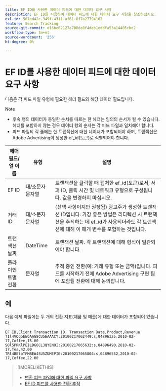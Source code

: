 ```yaml
---
title: EF ID를 사용한 데이터 피드에 대한 데이터 요구 사항
description: EF ID를 사용하여 데이터 피드에 대한 데이터 요구 사항을 참조하십시오.
exl-id: 507ed42c-349f-4311-af61-8f7a27794162
feature: Search Tracking
source-git-commit: e16bc62127a708de8f4deb1eddfa53a14405cbc2
workflow-type: tm+mt
source-wordcount: '256'
ht-degree: 0%

---
```


# EF ID를 사용한 데이터 피드에 대한 데이터 요구 사항

다음은 각 피드 파일 유형에 필요한 헤더 필드와 해당 데이터 필드입니다.

>[!NOTE]
>* 후속 행의 데이터가 동일한 순서를 따르는 한 헤더는 임의의 순서가 될 수 있습니다. 헤더를 포함하지 않는 경우 데이터 행의 순서는 각 피드 파일과 일치해야 합니다.
>* 피드 파일의 각 줄에는 한 트랜잭션에 대한 데이터가 포함되어야 하며, 트랜잭션은 Adobe Advertising이 생성한 ef_id(토큰)로 식별되어야 합니다.

| 헤더 필드/열 이름 | 유형 | 설명 |
| ---- | ---- | ---- |
| EF ID | 대/소문자 문자열 | 트랜잭션을 클릭할 때 캡처한 ef_id(토큰)로서, 서퍼 ID, 클릭 시간 및 네트워크 유형으로 구성됩니다. 값을 변경하지 마십시오. |
| 거래 ID | 대/소문자 문자열 | (선택 사항이지만 권장됨) 광고주가 생성한 트랜잭션 ID입니다. 가장 좋은 방법은 리디렉션 시 트랜잭션을 추적하는 데 ef_id가 사용되더라도 각 트랜잭션에 대해 이 매개 변수를 포함하는 것입니다. |
| 트랜잭션 날짜 | DateTime | 트랜잭션 날짜. 각 트랜잭션에 대해 형식이 일관되어야 합니다. |
| 클라이언트별 전환 | 문자열 | 추적 중인 전환(예: 거래 유형 또는 금액)입니다. 피드를 시작하기 전에 Adobe Advertising 구현 팀에 포함될 전환에 대해 논의합니다. |

## 예

다음 예제 파일에는 두 개의 전환 지표(제품 및 매출)에 대한 데이터가 포함되어 있습니다.

```
EF ID,Client Transaction ID, Transaction Date,Product,Revenue
TIl4VQqoEEQAAG8CU5EAAACY:20100217062449:s,04896325,2010-02-17,Coffee,15.00
SOl5PRKlPEILDG6CL3QYENOI:20100217065632:s,04896490,2010-02-17,Tea,42.00
TRl4BEtoTPMBEW4SU5ZUMEPIE:20100217065804:s,04896552,2010-02-17,Coffee,22.00
```

>[!MORELIKETHIS]
>
>* [변환 피드 파일에 대한 파일 요구 사항](feed-file-requirements.md)
>* [EF ID 피드를 사용한 전환 추적](/help/search-social-commerce/tracking/feed-efid.md)

